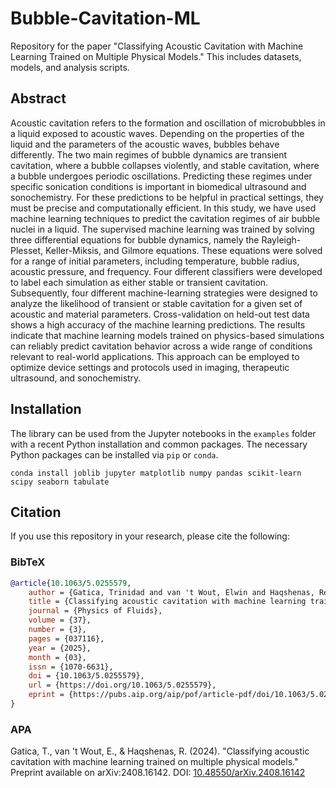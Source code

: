 # Bubble-Cavitation-ML

Repository for the paper "Classifying Acoustic Cavitation with Machine Learning Trained on Multiple Physical Models." This includes datasets, models, and analysis scripts.

## Abstract

Acoustic cavitation refers to the formation and oscillation of microbubbles in a liquid exposed to acoustic waves. Depending on the properties of the liquid and the parameters of the acoustic waves, bubbles behave differently. The two main regimes of bubble dynamics are transient cavitation, where a bubble collapses violently, and stable cavitation, where a bubble undergoes periodic oscillations. Predicting these regimes under specific sonication conditions is important in biomedical ultrasound and sonochemistry. For these predictions to be helpful in practical settings, they must be precise and computationally efficient. In this study, we have used machine learning techniques to predict the cavitation regimes of air bubble nuclei in a liquid. The supervised machine learning was trained by solving three differential equations for bubble dynamics, namely the Rayleigh-Plesset, Keller-Miksis, and Gilmore equations. These equations were solved for a range of initial parameters, including temperature, bubble radius, acoustic pressure, and frequency. Four different classifiers were developed to label each simulation as either stable or transient cavitation. Subsequently, four different machine-learning strategies were designed to analyze the likelihood of transient or stable cavitation for a given set of acoustic and material parameters. Cross-validation on held-out test data shows a high accuracy of the machine learning predictions. The results indicate that machine learning models trained on physics-based simulations can reliably predict cavitation behavior across a wide range of conditions relevant to real-world applications. This approach can be employed to optimize device settings and protocols used in imaging, therapeutic ultrasound, and sonochemistry.

## Installation

The library can be used from the Jupyter notebooks in the `examples` folder with a recent Python installation and common packages. The necessary Python packages can be installed via `pip` or `conda`.

```
conda install joblib jupyter matplotlib numpy pandas scikit-learn scipy seaborn tabulate
```

## Citation

If you use this repository in your research, please cite the following:

### BibTeX

```bibtex
@article{10.1063/5.0255579,
    author = {Gatica, Trinidad and van 't Wout, Elwin and Haqshenas, Reza},
    title = {Classifying acoustic cavitation with machine learning trained on multiple physical models},
    journal = {Physics of Fluids},
    volume = {37},
    number = {3},
    pages = {037116},
    year = {2025},
    month = {03},
    issn = {1070-6631},
    doi = {10.1063/5.0255579},
    url = {https://doi.org/10.1063/5.0255579},
    eprint = {https://pubs.aip.org/aip/pof/article-pdf/doi/10.1063/5.0255579/20426144/037116\_1\_5.0255579.pdf},
}
````

### APA 

Gatica, T., van 't Wout, E., & Haqshenas, R. (2024). "Classifying acoustic cavitation with machine learning trained on multiple physical models." Preprint available on arXiv:2408.16142. DOI: [10.48550/arXiv.2408.16142](https://doi.org/10.48550/arXiv.2408.16142)
